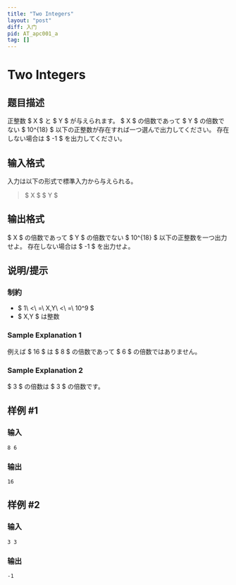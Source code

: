 ```yaml
---
title: "Two Integers"
layout: "post"
diff: 入门
pid: AT_apc001_a
tag: []
---
```


# Two Integers

## 题目描述

[problemUrl]: https://atcoder.jp/contests/apc001/tasks/apc001_a

正整数 $ X $ と $ Y $ が与えられます。 $ X $ の倍数であって $ Y $ の倍数でない $ 10^{18} $ 以下の正整数が存在すれば一つ選んで出力してください。 存在しない場合は $ -1 $ を出力してください。

## 输入格式

入力は以下の形式で標準入力から与えられる。

> $ X $ $ Y $

## 输出格式

$ X $ の倍数であって $ Y $ の倍数でない $ 10^{18} $ 以下の正整数を一つ出力せよ。 存在しない場合は $ -1 $ を出力せよ。

## 说明/提示

### 制約

- $ 1\ <\ =\ X,Y\ <\ =\ 10^9 $
- $ X,Y $ は整数

### Sample Explanation 1

例えば $ 16 $ は $ 8 $ の倍数であって $ 6 $ の倍数ではありません。

### Sample Explanation 2

$ 3 $ の倍数は $ 3 $ の倍数です。

## 样例 #1

### 输入

```
8 6
```

### 输出

```
16
```

## 样例 #2

### 输入

```
3 3
```

### 输出

```
-1
```

